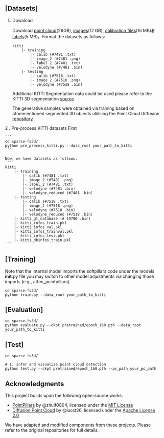## [Datasets]

1. Download

    Download [point cloud](https://s3.eu-central-1.amazonaws.com/avg-kitti/data_object_velodyne.zip)(29GB), [images](https://s3.eu-central-1.amazonaws.com/avg-kitti/data_object_image_2.zip)(12 GB), [calibration files](https://s3.eu-central-1.amazonaws.com/avg-kitti/data_object_calib.zip)(16 MB)和[labels](https://s3.eu-central-1.amazonaws.com/avg-kitti/data_object_label_2.zip)(5 MB)。Format the datasets as follows:
    ```
    kitti
        |- training
            |- calib (#7481 .txt)
            |- image_2 (#7481 .png)
            |- label_2 (#7481 .txt)
            |- velodyne (#7481 .bin)
        |- testing
            |- calib (#7518 .txt)
            |- image_2 (#7518 .png)
            |- velodyne (#7518 .bin)
    ```

    Additional KITTI Segmentation data could be used please refer to the KITTI 3D segmentation [source](https://www.cvlibs.net/datasets/kitti/eval_semantics.php)

    The generative samples were obtained via training based on aforementioned segmented 3D objects utilising the Point Cloud Diffusion [repository](https://github.com/luost26/diffusion-point-cloud/tree/main)   
   
2 . Pre-process KITTI datasets First

    ```
    cd sparse-fs3d/
    python pre_process_kitti.py --data_root your_path_to_kitti
    ```

    Now, we have datasets as follows:
    ```
    kitti
        |- training
            |- calib (#7481 .txt)
            |- image_2 (#7481 .png)
            |- label_2 (#7481 .txt)
            |- velodyne (#7481 .bin)
            |- velodyne_reduced (#7481 .bin)
        |- testing
            |- calib (#7518 .txt)
            |- image_2 (#7518 .png)
            |- velodyne (#7518 .bin)
            |- velodyne_reduced (#7518 .bin)
        |- kitti_gt_database (# 19700 .bin)
        |- kitti_infos_train.pkl
        |- kitti_infos_val.pkl
        |- kitti_infos_trainval.pkl
        |- kitti_infos_test.pkl
        |- kitti_dbinfos_train.pkl
    ```

## [Training]
Note that the internal model imports the softpillars code under the models __init__.py file you may switch to other model adjustments via changing those imports (e.g., atten_pointpillars).
```
cd sparse-fs3d/
python train.py --data_root your_path_to_kitti
```
## [Evaluation]

```
cd sparse-fs3d/
python evaluate.py --ckpt pretrained/epoch_160.pth --data_root your_path_to_kitti 
```

## [Test]

```
cd sparse-fs3d/

# 1. infer and visualize point cloud detection
python test.py --ckpt pretrained/epoch_160.pth --pc_path your_pc_path 
```



## Acknowledgments

This project builds upon the following open-source works:

- [PointPillars](https://github.com/zhulf0804/PointPillars) by @zhulf0804, licensed under the [MIT License](https://github.com/zhulf0804/PointPillars/blob/master/LICENSE)
- [Diffusion Point Cloud](https://github.com/luost26/diffusion-point-cloud) by @luost26, licensed under the [Apache License 2.0](https://github.com/luost26/diffusion-point-cloud/blob/main/LICENSE)

We have adapted and modified components from these projects. Please refer to the original repositories for full details.
